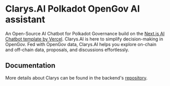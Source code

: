 # Clarys.AI Polkadot OpenGov AI assistant

An Open-Source AI Chatbot for Polkadot Governance build on the [Next.js AI Chatbot template by Vercel](https://vercel.com/templates/next.js/nextjs-ai-chatbot).
Clarys.AI is here to simplify decision-making in OpenGov. 
Fed with OpenGov data, Clarys.AI helps you explore on-chain and off-chain data, proposals, and discussions effortlessly.

## Documentation

More details about Clarys can be found in the backend's [repository](https://github.com/mcanti/clarys-backend).
